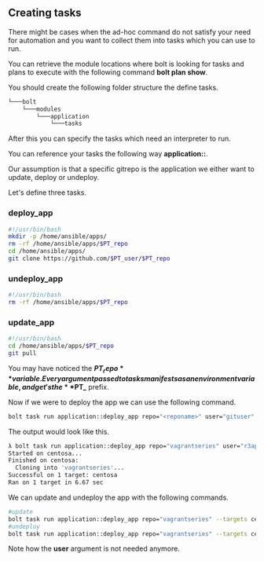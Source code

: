 ## Creating tasks

There might be cases when the ad-hoc command do not satisfy your need for automation and you want to collect them into tasks which you can use to run.

You can retrieve the module locations where bolt is looking for tasks and plans to execute with the following command **bolt plan show**.

You should create the following folder structure the define tasks.

``` bash
└───bolt
    └───modules
        └───application
            └───tasks
```

After this you can specify the tasks which need an interpreter to run.

You can reference your tasks the following way **application::<taskname>**. 

Our assumption is that a specific gitrepo is the application we either want to update, deploy or undeploy.

Let's define three tasks.

### deploy_app

``` bash
#!/usr/bin/bash
mkdir -p /home/ansible/apps/
rm -rf /home/ansible/apps/$PT_repo
cd /home/ansible/apps/
git clone https://github.com/$PT_user/$PT_repo
```

### undeploy_app

``` bash
#!/usr/bin/bash
rm -rf /home/ansible/apps/$PT_repo
```

### update_app

``` bash
#!/usr/bin/bash
cd /home/ansible/apps/$PT_repo
git pull
```

You may have noticed the **$PT_repo** variable. Every argument passed to tasks manifests as an environment variable, and get's the **$PT_** prefix.


Now if we were to deploy the app we can use the following command.

``` bash
bolt task run application::deploy_app repo="<reponame>" user="gituser" --targets centosa
```

The output would look like this.

``` bash
λ bolt task run application::deploy_app repo="vagrantseries" user="r3ap3rpy" --targets centosa
Started on centosa...
Finished on centosa:
  Cloning into 'vagrantseries'...
Successful on 1 target: centosa
Ran on 1 target in 6.67 sec
```

We can update and undeploy the app with the following commands.

``` bash
#update
bolt task run application::deploy_app repo="vagrantseries" --targets centosa
#undeploy
bolt task run application::deploy_app repo="vagrantseries" --targets centosa
```

Note how the **user** argument is not needed anymore.